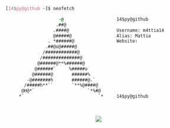 <!-- 
	~> Lmao don't skid :)
-->

```css
[14$py@github ~]$ neofetch

                    -@                    14$py@github
                   .##@                   
                  .####@                  Username: m4ttia14
                  @#####@                 Alias: Mattia
                . *######@                Website:
               .##@o@#####@               
              /############@              
             /##############@             
            @######@**%######@            
           @######`     %#####o           
          @######@       ######%          
        -@#######h       ######@.`        
       /#####h**``       `**%@####@       
      @H@*`                    `*%#@      
     *`                            `*     14$py@github

```

<br>
<p align="center">
  <img src="https://profile-counter.glitch.me/m4ttia14/count.svg" />
</p>
